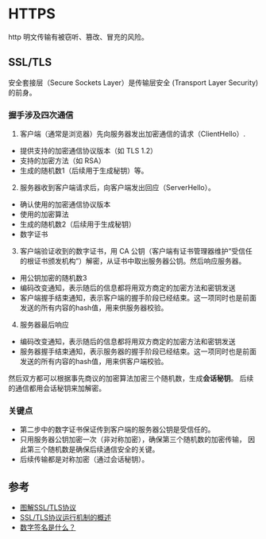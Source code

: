 # HTTPS

http 明文传输有被窃听、篡改、冒充的风险。

## SSL/TLS

安全套接层（Secure Sockets Layer）是传输层安全 (Transport Layer Security)的前身。

### 握手涉及四次通信

1. 客户端（通常是浏览器）先向服务器发出加密通信的请求（ClientHello）.
  * 提供支持的加密通信协议版本（如 TLS 1.2）
  * 支持的加密方法（如 RSA）
  * 生成的随机数1（后续用于生成秘钥）等。

2. 服务器收到客户端请求后，向客户端发出回应（ServerHello）。
  * 确认使用的加密通信协议版本
  * 使用的加密算法
  * 生成的随机数2（后续用于生成秘钥）
  * 数字证书

3. 客户端验证收到的数字证书，用 CA 公钥（客户端有证书管理器维护“受信任的根证书颁发机构”）解密，从证书中取出服务器公钥。然后响应服务器。
  * 用公钥加密的随机数3
  * 编码改变通知，表示随后的信息都将用双方商定的加密方法和密钥发送
  * 客户端握手结束通知，表示客户端的握手阶段已经结束。这一项同时也是前面发送的所有内容的hash值，用来供服务器校验。

4. 服务器最后响应
  * 编码改变通知，表示随后的信息都将用双方商定的加密方法和密钥发送
  * 服务器握手结束通知，表示服务器的握手阶段已经结束。这一项同时也是前面发送的所有内容的hash值，用来供客户端校验。

然后双方都可以根据事先商议的加密算法加密三个随机数，生成**会话秘钥**。 后续的通信都用会话秘钥来加解密。

### 关键点

* 第二步中的数字证书保证传到客户端的服务器公钥是受信任的。
* 只用服务器公钥加密一次（非对称加密），确保第三个随机数的加密传输， 因此第三个随机数是确保后续通信安全的关键。
* 后续传输都是对称加密（通过会话秘钥）。


## 参考

* [图解SSL/TLS协议](http://www.ruanyifeng.com/blog/2014/09/illustration-ssl.html)
* [SSL/TLS协议运行机制的概述](http://www.ruanyifeng.com/blog/2014/02/ssl_tls.html)
* [数字签名是什么？](http://www.ruanyifeng.com/blog/2011/08/what_is_a_digital_signature.html)
